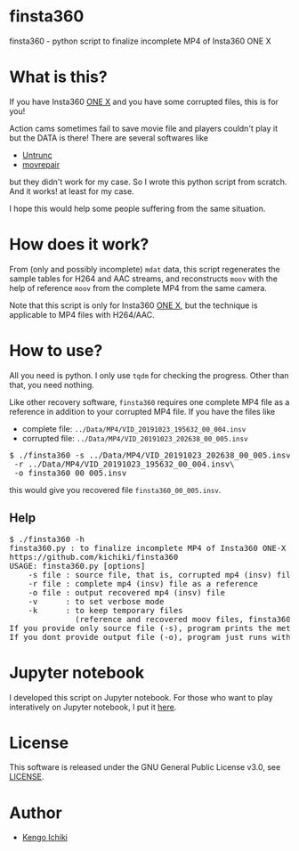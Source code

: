 # finsta360
finsta360 - python script to finalize incomplete MP4 of Insta360 ONE X

# What is this?
If you have Insta360 [ONE X](https://www.insta360.com/product/insta360-onex)
and you have some corrupted files, this is for you!

Action cams sometimes fail to save movie file and players couldn't play it but the DATA is there!
There are several softwares like
* [Untrunc](https://github.com/ponchio/untrunc)
* [movrepair](https://github.com/NiklasRosenstein/movrepair)

but they didn't work for my case.
So I wrote this python script from scratch.
And it works! at least for my case.

I hope this would help some people suffering from the same situation.

# How does it work?
From (only and possibly incomplete) `mdat` data, this script regenerates the sample tables for H264 and AAC streams, and reconstructs `moov` with the help of reference `moov` from the complete MP4 from the same camera.

Note that this script is only for Insta360 [ONE X](https://www.insta360.com/product/insta360-onex), but the technique is applicable to MP4 files with H264/AAC.

# How to use?
All you need is python.
I only use `tqdm` for checking the progress.
Other than that, you need nothing.

Like other recovery software, `finsta360` requires one complete MP4 file as a reference in addition to your corrupted MP4 file.
If you have the files like
* complete file: `../Data/MP4/VID_20191023_195632_00_004.insv`
* corrupted file: `../Data/MP4/VID_20191023_202638_00_005.insv`

<pre>
$ ./finsta360 -s ../Data/MP4/VID_20191023_202638_00_005.insv\
 -r ../Data/MP4/VID_20191023_195632_00_004.insv\
 -o finsta360_00_005.insv
</pre>
this would give you recovered file `finsta360_00_005.insv`.

## Help
<pre>
$ ./finsta360 -h
finsta360.py : to finalize incomplete MP4 of Insta360 ONE-X
https://github.com/kichiki/finsta360
USAGE: finsta360.py [options]
	-s file : source file, that is, corrupted mp4 (insv) file
	-r file : complete mp4 (insv) file as a reference
	-o file : output recovered mp4 (insv) file
	-v      : to set verbose mode
	-k      : to keep temporary files
	          (reference and recovered moov files, finsta360*.moov)
If you provide only source file (-s), program prints the metadata
If you dont provide output file (-o), program just runs without writing
</pre>

# Jupyter notebook
I developed this script on Jupyter notebook.
For those who want to play interatively on Jupyter notebook, I put it [here](finsta360.ipynb).

# License
This software is released under the GNU General Public License v3.0, see [LICENSE](LICENSE).

# Author
* [Kengo Ichiki](https://github.com/kichiki)